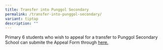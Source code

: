 ```yaml
---
title: Transfer into Punggol Secondary
permalink: /transfer-into-punggol-secondary/
variant: tiptap
description: ""
---
```

<p>Primary 6 students who wish to appeal for a transfer to Punggol Secondary
School can submite the Appeal Form through <a href="https://form.gov.sg/65823495098c890011984166" rel="noopener nofollow" target="_blank">here.</a>
</p>